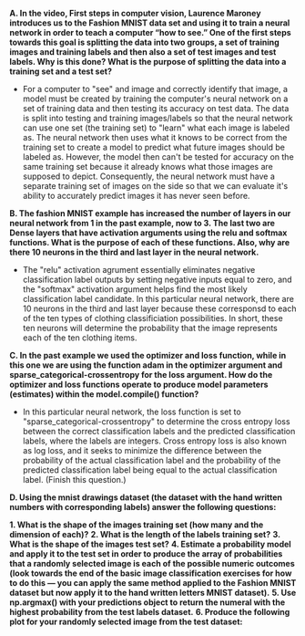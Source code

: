 **A. In the video, First steps in computer vision, Laurence Maroney introduces us to the Fashion MNIST data set and using it to train a neural network in order to teach a computer “how to see.”  One of the first steps towards this goal is splitting the data into two groups, a set of training images and training labels and then also a set of test images and test labels.  Why is this done?  What is the purpose of splitting the data into a training set and a test set?**

*  For a computer to "see" and image and correctly identify that image, a model must be created by training the computer's neural network on a set of training data and then testing its accuracy on test data.  The data is split into testing and training images/labels so that the neural network can use one set (the training set) to "learn" what each image is labeled as.  The neural network then uses what it knows to be correct from the training set to create a model to predict what future images should be labeled as.  However, the model then can't be tested for accuracy on the same training set because it already knows what those images are supposed to depict.  Consequently, the neural network must have a separate training set of images on the side so that we can evaluate it's ability to accurately predict images it has never seen before.

**B. The fashion MNIST example has increased the number of layers in our neural network from 1 in the past example, now to 3.  The last two are Dense layers that have activation arguments using the relu and softmax functions.  What is the purpose of each of these functions.  Also, why are there 10 neurons in the third and last layer in the neural network.**
    
*  The "relu" activation agrument essentially eliminates negative classification label outputs by setting negative inputs equal to zero, and the "softmax" activation argument helps find the most likely classification label candidate.  In this particular neural network, there are 10 neurons in the third and last layer because these corresponsd to each of the ten types of clothing classificiation possibilities.  In short, these ten neurons will determine the probability that the image represents each of the ten clothing items.
   
**C. In the past example we used the optimizer and loss function, while in this one we are using the function adam in the optimizer argument and sparse_categorical-crossentropy for the loss argument.  How do the optimizer and loss functions operate to produce model parameters (estimates) within the model.compile() function?**

*  In this particular neural network, the loss function is set to "sparse_categorical-crossentropy" to determine the cross entropy loss between the correct classification labels and the predicted classification labels, where the labels are integers.  Cross entropy loss is also known as log loss, and it seeks to minimize the difference between the probability of the actual classification label and the probability of the predicted classification label being equal to the actual classification label. (Finish this question.)

**D. Using the mnist drawings dataset (the dataset with the hand written numbers with corresponding labels) answer the following questions:**

   **1. What is the shape of the images training set (how many and the dimension of each)?**
   **2. What is the length of the labels training set?**
   **3. What is the shape of the images test set?**
   **4. Estimate a probability model and apply it to the test set in order to produce the array of probabilities that a randomly selected image is each of the possible numeric outcomes (look towards the end of the basic image classification exercises for how to do this — you can apply the same method applied to the Fashion MNIST dataset but now apply it to the hand written letters MNIST dataset).**
   **5. Use np.argmax() with your predictions object to return the numeral with the highest probability from the test labels dataset.**
   **6. Produce the following plot for your randomly selected image from the test dataset:**
